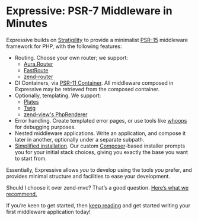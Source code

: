 # Expressive: PSR-7 Middleware in Minutes

Expressive builds on [Stratigility](https://docs.zendframework.com/zend-stratigility/)
to provide a minimalist [PSR-15](http://www.php-fig.org/psr/psr-15/) middleware
framework for PHP, with the following features:

- Routing. Choose your own router; we support:
    - [Aura.Router](https://github.com/auraphp/Aura.Router)
    - [FastRoute](https://github.com/nikic/FastRoute)
    - [zend-router](https://github.com/zendframework/zend-router)
- DI Containers, via [PSR-11 Container](https://www.php-fig.org/psr/psr-11/).
  All middleware composed in Expressive may be retrieved from the composed
  container.
- Optionally, templating. We support:
    - [Plates](http://platesphp.com/)
    - [Twig](http://twig.sensiolabs.org/)
    - [zend-view's PhpRenderer](https://docs.zendeframework..com/zend-view/)
- Error handling. Create templated error pages, or use tools like
  [whoops](https://github.com/filp/whoops) for debugging purposes.
- Nested middleware applications. Write an application, and compose it later
  in another, optionally under a separate subpath.
- [Simplified installation](getting-started/skeleton.md). Our custom
  [Composer](https://getcomposer.org)-based installer prompts you for your
  initial stack choices, giving you exactly the base you want to start from.

Essentially, Expressive allows *you* to develop using the tools *you* prefer,
and provides minimal structure and facilities to ease your development.

Should I choose it over zend-mvc?
That’s a good question. [Here’s what we recommend.](why-expressive.md)

If you’re keen to get started, then [keep reading](getting-started/features.md)
and get started writing your first middleware application today!
